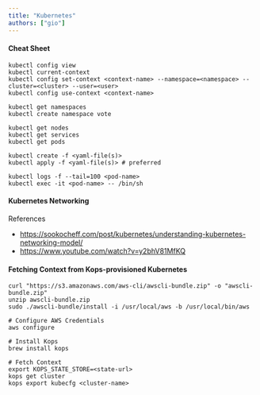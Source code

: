 ```yaml
---
title: "Kubernetes"
authors: ["gio"]
---
```


#### Cheat Sheet

```
kubectl config view
kubectl current-context
kubectl config set-context <context-name> --namespace=<namespace> --cluster=<cluster> --user=<user>
kubectl config use-context <context-name>

kubectl get namespaces
kubectl create namespace vote

kubectl get nodes
kubectl get services
kubectl get pods

kubectl create -f <yaml-file(s)>
kubectl apply -f <yaml-file(s)> # preferred

kubectl logs -f --tail=100 <pod-name>
kubectl exec -it <pod-name> -- /bin/sh
```

#### Kubernetes Networking

References

- https://sookocheff.com/post/kubernetes/understanding-kubernetes-networking-model/
- https://www.youtube.com/watch?v=y2bhV81MfKQ

#### Fetching Context from Kops-provisioned Kubernetes

```
curl "https://s3.amazonaws.com/aws-cli/awscli-bundle.zip" -o "awscli-bundle.zip"
unzip awscli-bundle.zip
sudo ./awscli-bundle/install -i /usr/local/aws -b /usr/local/bin/aws

# Configure AWS Credentials
aws configure

# Install Kops
brew install kops

# Fetch Context
export KOPS_STATE_STORE=<state-url>
kops get cluster
kops export kubecfg <cluster-name>
```
